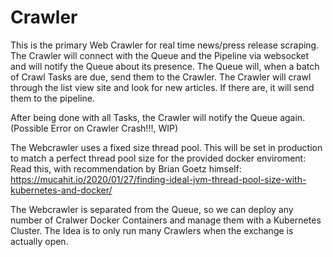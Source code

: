 # Crawler

This is the primary Web Crawler for real time news/press release scraping.
The Crawler will connect with the Queue and the Pipeline via websocket and 
will notify the Queue about its presence. The Queue will, when a batch of Crawl
Tasks are due, send them to the Crawler. The Crawler will crawl through the list view
site and look for new articles. If there are, it will send them to the pipeline.

After being done with all Tasks, the Crawler will notify the Queue again.
(Possible Error on Crawler Crash!!!, WIP)

The Webcrawler uses a fixed size thread pool. This will be set in production to match
a perfect thread pool size for the provided docker enviroment:
Read this, with recommendation by Brian Goetz himself:
https://mucahit.io/2020/01/27/finding-ideal-jvm-thread-pool-size-with-kubernetes-and-docker/

The Webcrawler is separated from the Queue, so we can deploy any number of Cralwer Docker
Containers and manage them with a Kubernetes Cluster. The Idea is to only run many Crawlers
when the exchange is actually open.